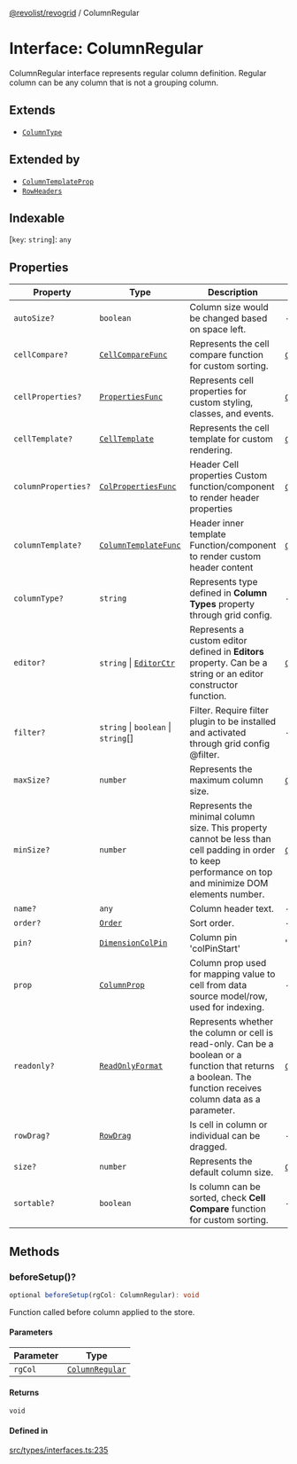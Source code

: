 [@revolist/revogrid](README.md) / ColumnRegular

# Interface: ColumnRegular

ColumnRegular interface represents regular column definition.
Regular column can be any column that is not a grouping column.

## Extends

- [`ColumnType`](Interface.ColumnType.md)

## Extended by

- [`ColumnTemplateProp`](Interface.ColumnTemplateProp.md)
- [`RowHeaders`](Interface.RowHeaders.md)

## Indexable

 \[`key`: `string`\]: `any`

## Properties

| Property | Type | Description | Inherited from | Defined in |
| ------ | ------ | ------ | ------ | ------ |
| `autoSize?` | `boolean` | Column size would be changed based on space left. | - | [src/types/interfaces.ts:211](https://github.com/revolist/revogrid/blob/1d7f63e049242097564b7da6ec33fe3875543951/src/types/interfaces.ts#L211) |
| `cellCompare?` | [`CellCompareFunc`](TypeAlias.CellCompareFunc.md) | Represents the cell compare function for custom sorting. | [`ColumnType`](Interface.ColumnType.md).`cellCompare` | [src/types/interfaces.ts:183](https://github.com/revolist/revogrid/blob/1d7f63e049242097564b7da6ec33fe3875543951/src/types/interfaces.ts#L183) |
| `cellProperties?` | [`PropertiesFunc`](TypeAlias.PropertiesFunc.md) | Represents cell properties for custom styling, classes, and events. | [`ColumnType`](Interface.ColumnType.md).`cellProperties` | [src/types/interfaces.ts:175](https://github.com/revolist/revogrid/blob/1d7f63e049242097564b7da6ec33fe3875543951/src/types/interfaces.ts#L175) |
| `cellTemplate?` | [`CellTemplate`](Interface.CellTemplate.md) | Represents the cell template for custom rendering. | [`ColumnType`](Interface.ColumnType.md).`cellTemplate` | [src/types/interfaces.ts:179](https://github.com/revolist/revogrid/blob/1d7f63e049242097564b7da6ec33fe3875543951/src/types/interfaces.ts#L179) |
| `columnProperties?` | [`ColPropertiesFunc`](TypeAlias.ColPropertiesFunc.md) | Header Cell properties Custom function/component to render header properties | [`ColumnType`](Interface.ColumnType.md).`columnProperties` | [src/types/interfaces.ts:118](https://github.com/revolist/revogrid/blob/1d7f63e049242097564b7da6ec33fe3875543951/src/types/interfaces.ts#L118) |
| `columnTemplate?` | [`ColumnTemplateFunc`](TypeAlias.ColumnTemplateFunc.md) | Header inner template Function/component to render custom header content | [`ColumnType`](Interface.ColumnType.md).`columnTemplate` | [src/types/interfaces.ts:113](https://github.com/revolist/revogrid/blob/1d7f63e049242097564b7da6ec33fe3875543951/src/types/interfaces.ts#L113) |
| `columnType?` | `string` | Represents type defined in **Column Types** property through grid config. | - | [src/types/interfaces.ts:231](https://github.com/revolist/revogrid/blob/1d7f63e049242097564b7da6ec33fe3875543951/src/types/interfaces.ts#L231) |
| `editor?` | `string` \| [`EditorCtr`](TypeAlias.EditorCtr.md) | Represents a custom editor defined in **Editors** property. Can be a string or an editor constructor function. | [`ColumnType`](Interface.ColumnType.md).`editor` | [src/types/interfaces.ts:171](https://github.com/revolist/revogrid/blob/1d7f63e049242097564b7da6ec33fe3875543951/src/types/interfaces.ts#L171) |
| `filter?` | `string` \| `boolean` \| `string`[] | Filter. Require filter plugin to be installed and activated through grid config @filter. | - | [src/types/interfaces.ts:215](https://github.com/revolist/revogrid/blob/1d7f63e049242097564b7da6ec33fe3875543951/src/types/interfaces.ts#L215) |
| `maxSize?` | `number` | Represents the maximum column size. | [`ColumnType`](Interface.ColumnType.md).`maxSize` | [src/types/interfaces.ts:166](https://github.com/revolist/revogrid/blob/1d7f63e049242097564b7da6ec33fe3875543951/src/types/interfaces.ts#L166) |
| `minSize?` | `number` | Represents the minimal column size. This property cannot be less than cell padding in order to keep performance on top and minimize DOM elements number. | [`ColumnType`](Interface.ColumnType.md).`minSize` | [src/types/interfaces.ts:162](https://github.com/revolist/revogrid/blob/1d7f63e049242097564b7da6ec33fe3875543951/src/types/interfaces.ts#L162) |
| `name?` | `any` | Column header text. | - | [src/types/interfaces.ts:207](https://github.com/revolist/revogrid/blob/1d7f63e049242097564b7da6ec33fe3875543951/src/types/interfaces.ts#L207) |
| `order?` | [`Order`](TypeAlias.Order.md) | Sort order. | - | [src/types/interfaces.ts:223](https://github.com/revolist/revogrid/blob/1d7f63e049242097564b7da6ec33fe3875543951/src/types/interfaces.ts#L223) |
| `pin?` | [`DimensionColPin`](TypeAlias.DimensionColPin.md) | Column pin 'colPinStart'|'colPinEnd'. | - | [src/types/interfaces.ts:203](https://github.com/revolist/revogrid/blob/1d7f63e049242097564b7da6ec33fe3875543951/src/types/interfaces.ts#L203) |
| `prop` | [`ColumnProp`](TypeAlias.ColumnProp.md) | Column prop used for mapping value to cell from data source model/row, used for indexing. | - | [src/types/interfaces.ts:199](https://github.com/revolist/revogrid/blob/1d7f63e049242097564b7da6ec33fe3875543951/src/types/interfaces.ts#L199) |
| `readonly?` | [`ReadOnlyFormat`](TypeAlias.ReadOnlyFormat.md) | Represents whether the column or cell is read-only. Can be a boolean or a function that returns a boolean. The function receives column data as a parameter. | [`ColumnType`](Interface.ColumnType.md).`readonly` | [src/types/interfaces.ts:152](https://github.com/revolist/revogrid/blob/1d7f63e049242097564b7da6ec33fe3875543951/src/types/interfaces.ts#L152) |
| `rowDrag?` | [`RowDrag`](TypeAlias.RowDrag.md) | Is cell in column or individual can be dragged. | - | [src/types/interfaces.ts:227](https://github.com/revolist/revogrid/blob/1d7f63e049242097564b7da6ec33fe3875543951/src/types/interfaces.ts#L227) |
| `size?` | `number` | Represents the default column size. | [`ColumnType`](Interface.ColumnType.md).`size` | [src/types/interfaces.ts:156](https://github.com/revolist/revogrid/blob/1d7f63e049242097564b7da6ec33fe3875543951/src/types/interfaces.ts#L156) |
| `sortable?` | `boolean` | Is column can be sorted, check **Cell Compare** function for custom sorting. | - | [src/types/interfaces.ts:219](https://github.com/revolist/revogrid/blob/1d7f63e049242097564b7da6ec33fe3875543951/src/types/interfaces.ts#L219) |

## Methods

### beforeSetup()?

```ts
optional beforeSetup(rgCol: ColumnRegular): void
```

Function called before column applied to the store.

#### Parameters

| Parameter | Type |
| ------ | ------ |
| `rgCol` | [`ColumnRegular`](Interface.ColumnRegular.md) |

#### Returns

`void`

#### Defined in

[src/types/interfaces.ts:235](https://github.com/revolist/revogrid/blob/1d7f63e049242097564b7da6ec33fe3875543951/src/types/interfaces.ts#L235)
